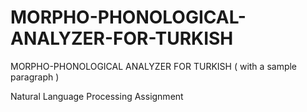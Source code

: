 # MORPHO-PHONOLOGICAL-ANALYZER-FOR-TURKISH
MORPHO-PHONOLOGICAL ANALYZER FOR TURKISH  ( with a sample paragraph )

Natural Language Processing Assignment
